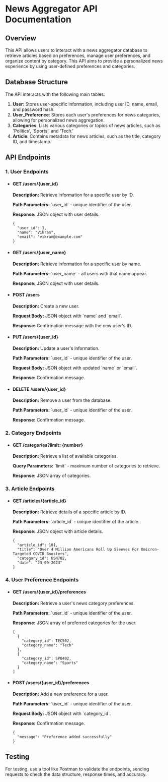 <!DOCTYPE html>
<html lang="en">
<head>
  <meta charset="UTF-8">
  <meta name="viewport" content="width=device-width, initial-scale=1.0">
</head>
<body>
  <h1>News Aggregator API Documentation</h1>
  <h2>Overview</h2>
  <p>This API allows users to interact with a news aggregator database to retrieve articles based on preferences, manage user preferences, and organize content by category. This API aims to provide a personalized news experience by using user-defined preferences and categories.</p>

  <h2>Database Structure</h2>
  <p>The API interacts with the following main tables:</p>
  <ol>
    <li><strong>User</strong>: Stores user-specific information, including user ID, name, email, and password hash.</li>
    <li><strong>User_Preference</strong>: Stores each user's preferences for news categories, allowing for personalized news aggregation.</li>
    <li><strong>Categories</strong>: Lists various categories or topics of news articles, such as 'Politics', 'Sports,' and ‘Tech.’</li>
    <li><strong>Article</strong>: Contains metadata for news articles, such as the title, category ID, and timestamp.</li>
  </ol>

  <h2>API Endpoints</h2>
  <h3>1. User Endpoints</h3>
  <ul>
    <li>
      <h4>GET /users/{user_id}</h4>
      <p><strong>Description:</strong> Retrieve information for a specific user by ID.</p>
      <p><strong>Path Parameters:</strong> `user_id` - unique identifier of the user.</p>
      <p><strong>Response:</strong> JSON object with user details.</p>
      <pre><code>{
  "user_id": 1,
  "name": "Vikram",
  "email": "vikram@example.com"
}</code></pre>
    </li>
    <li>
      <h4>GET /users/{user_name}</h4>
      <p><strong>Description:</strong> Retrieve information for a specific user by name.</p>
      <p><strong>Path Parameters:</strong> `user_name` - all users with that name appear.</p>
      <p><strong>Response:</strong> JSON object with user details.</p>
    </li>  
    <li>
      <h4>POST /users</h4>
      <p><strong>Description:</strong> Create a new user.</p>
      <p><strong>Request Body:</strong> JSON object with `name` and `email`.</p>
      <p><strong>Response:</strong> Confirmation message with the new user's ID.</p>
    </li>
    <li>
      <h4>PUT /users/{user_id}</h4>
      <p><strong>Description:</strong> Update a user's information.</p>
      <p><strong>Path Parameters:</strong> `user_id` - unique identifier of the user.</p>
      <p><strong>Request Body:</strong> JSON object with updated `name` or `email`.</p>
      <p><strong>Response:</strong> Confirmation message.</p>
    </li>
    <li>
      <h4>DELETE /users/{user_id}</h4>
      <p><strong>Description:</strong> Remove a user from the database.</p>
      <p><strong>Path Parameters:</strong> `user_id` - unique identifier of the user.</p>
      <p><strong>Response:</strong> Confirmation message.</p>
    </li>
  </ul>

  <h3>2. Category Endpoints</h3>
  <ul>
    <li>
      <h4>GET /categories?limit={number}</h4>
      <p><strong>Description:</strong> Retrieve a list of available categories.</p>
      <p><strong>Query Parameters:</strong> `limit` - maximum number of categories to retrieve.</p>
      <p><strong>Response:</strong> JSON array of categories.</p>
    </li>
  </ul>

  <h3>3. Article Endpoints</h3>
  <ul>
    <li>
      <h4>GET /articles/{article_id}</h4>
      <p><strong>Description:</strong> Retrieve details of a specific article by ID.</p>
      <p><strong>Path Parameters:</strong> `article_id` - unique identifier of the article.</p>
      <p><strong>Response:</strong> JSON object with article details.</p>
      <pre><code>{
  "article_id": 101,
  "title": "Over 4 Million Americans Roll Up Sleeves For Omicron-Targeted COVID Boosters",
  "category_id": USN702,
  "date": "23-09-2023"
}</code></pre>
    </li>
  </ul>

  <h3>4. User Preference Endpoints</h3>
  <ul>
    <li>
      <h4>GET /users/{user_id}/preferences</h4>
      <p><strong>Description:</strong> Retrieve a user's news category preferences.</p>
      <p><strong>Path Parameters:</strong> `user_id` - unique identifier of the user.</p>
      <p><strong>Response:</strong> JSON array of preferred categories for the user.</p>
      <pre><code>[
  {
    "category_id": TEC502,
    "category_name": "Tech"
  },
  {
    "category_id": SPO402,
    "category_name": "Sports"
  }
]</code></pre>
    </li>
    <li>
      <h4>POST /users/{user_id}/preferences</h4>
      <p><strong>Description:</strong> Add a new preference for a user.</p>
      <p><strong>Path Parameters:</strong> `user_id` - unique identifier of the user.</p>
      <p><strong>Request Body:</strong> JSON object with `category_id`.</p>
      <p><strong>Response:</strong> Confirmation message.</p>
      <pre><code>{
  "message": "Preference added successfully"
}</code></pre>
    </li>
  </ul>

  <h2>Testing</h2>
  <p>For testing, use a tool like Postman to validate the endpoints, sending requests to check the data structure, response times, and accuracy.</p>
</body>
</html>

